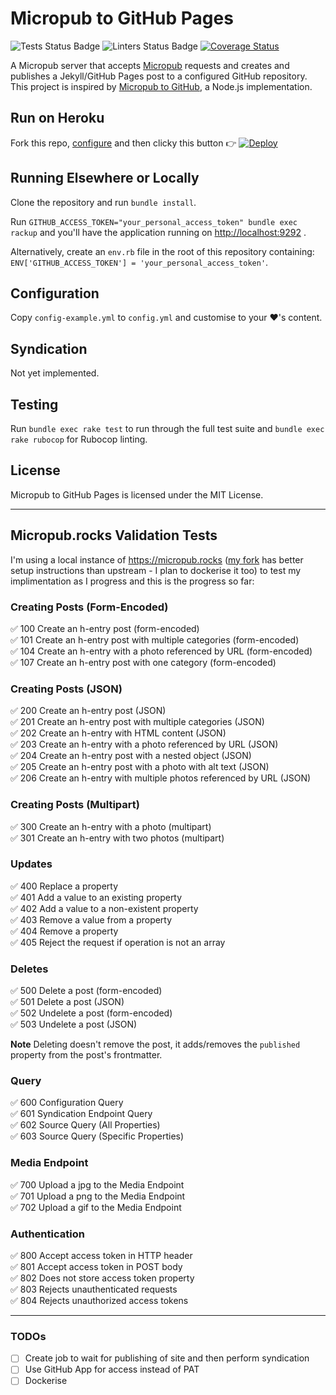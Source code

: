 # Micropub to GitHub Pages

![Tests Status Badge](https://github.com/lildude/micropub-github-pages/workflows/Tests/badge.svg) ![Linters Status Badge](https://github.com/lildude/micropub-github-pages/workflows/Linters/badge.svg) [![Coverage Status](https://coveralls.io/repos/github/lildude/micropub-github-pages/badge.svg)](https://coveralls.io/github/lildude/micropub-github-pages)

A Micropub server that accepts [Micropub](http://micropub.net/) requests and creates and publishes a Jekyll/GitHub Pages post to a configured GitHub repository.  This project is inspired by [Micropub to GitHub](https://github.com/voxpelli/webpage-micropub-to-github), a Node.js implementation.

## Run on Heroku

Fork this repo, [configure](#configuration) and then clicky this button :point_right: [![Deploy](https://www.herokucdn.com/deploy/button.svg)](https://heroku.com/deploy)

## Running Elsewhere or Locally

Clone the repository and run `bundle install`.

Run `GITHUB_ACCESS_TOKEN="your_personal_access_token" bundle exec rackup` and you'll have the application running on <http://localhost:9292> .

Alternatively, create an `env.rb` file in the root of this repository containing: `ENV['GITHUB_ACCESS_TOKEN'] = 'your_personal_access_token'`.

## Configuration

Copy `config-example.yml` to `config.yml` and customise to your :heart:'s content.

## Syndication

Not yet implemented.

## Testing

Run `bundle exec rake test` to run through the full test suite and `bundle exec rake rubocop` for Rubocop linting.

## License

Micropub to GitHub Pages is licensed under the MIT License.

---

## Micropub.rocks Validation Tests

I'm using a local instance of <https://micropub.rocks> ([my fork](https://github.com/lildude/micropub.rocks) has better setup instructions than upstream - I plan to dockerise it too) to test my implimentation as I progress and this is the progress so far:

### Creating Posts (Form-Encoded)

✅ 100 Create an h-entry post (form-encoded)  
✅ 101 Create an h-entry post with multiple categories (form-encoded)  
✅ 104 Create an h-entry with a photo referenced by URL (form-encoded)  
✅ 107 Create an h-entry post with one category (form-encoded)  

### Creating Posts (JSON)

✅ 200 Create an h-entry post (JSON)  
✅ 201 Create an h-entry post with multiple categories (JSON)  
✅ 202 Create an h-entry with HTML content (JSON)  
✅ 203 Create an h-entry with a photo referenced by URL (JSON)  
✅ 204 Create an h-entry post with a nested object (JSON)  
✅ 205 Create an h-entry post with a photo with alt text (JSON)  
✅ 206 Create an h-entry with multiple photos referenced by URL (JSON)  

### Creating Posts (Multipart)

✅ 300 Create an h-entry with a photo (multipart)  
✅ 301 Create an h-entry with two photos (multipart)  

### Updates

✅ 400 Replace a property  
✅ 401 Add a value to an existing property  
✅ 402 Add a value to a non-existent property  
✅ 403 Remove a value from a property  
✅ 404 Remove a property  
✅ 405 Reject the request if operation is not an array  

### Deletes

✅ 500 Delete a post (form-encoded)  
✅ 501 Delete a post (JSON)  
✅ 502 Undelete a post (form-encoded)  
✅ 503 Undelete a post (JSON)  

**Note** Deleting doesn't remove the post, it adds/removes the `published` property from the post's frontmatter.

### Query

✅ 600 Configuration Query  
✅ 601 Syndication Endpoint Query  
✅ 602 Source Query (All Properties)  
✅ 603 Source Query (Specific Properties)

### Media Endpoint

✅ 700 Upload a jpg to the Media Endpoint  
✅ 701 Upload a png to the Media Endpoint  
✅ 702 Upload a gif to the Media Endpoint  

### Authentication

✅ 800 Accept access token in HTTP header  
✅ 801 Accept access token in POST body  
✅ 802 Does not store access token property  
✅ 803 Rejects unauthenticated requests  
✅ 804 Rejects unauthorized access tokens

---

### TODOs

- [ ] Create job to wait for publishing of site and then perform syndication
- [ ] Use GitHub App for access instead of PAT
- [ ] Dockerise
